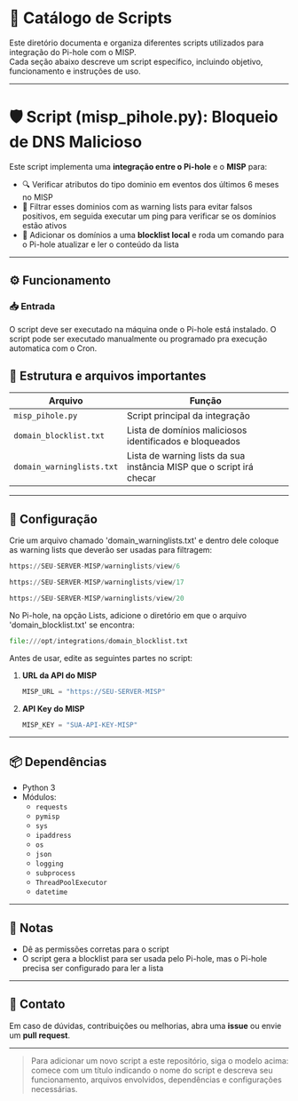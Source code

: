 
# 📘 Catálogo de Scripts

Este diretório documenta e organiza diferentes scripts utilizados para integração do Pi-hole com o MISP.  
Cada seção abaixo descreve um script específico, incluindo objetivo, funcionamento e instruções de uso.

---

# 🛡️ Script (misp_pihole.py): Bloqueio de DNS Malicioso

Este script implementa uma **integração entre o Pi-hole** e o **MISP** para:

- 🔍 Verificar atributos do tipo dominio em eventos dos últimos 6 meses no MISP 
- 🧠 Filtrar esses dominios com as warning lists para evitar falsos positivos, em seguida executar um ping para verificar se os domínios estão ativos
- 🚫 Adicionar os domínios a uma **blocklist local** e roda um comando para o Pi-hole atualizar e ler o conteúdo da lista

---

## ⚙️ Funcionamento

### 📥 Entrada
O script deve ser executado na máquina onde o Pi-hole está instalado. O script pode ser executado manualmente ou programado pra execução automatica com o Cron.


## 📂 Estrutura e arquivos importantes

| Arquivo                    | Função                                                                |
|----------------------------|-----------------------------------------------------------------------|
| `misp_pihole.py`           | Script principal da integração                                        |
| `domain_blocklist.txt`     | Lista de domínios maliciosos identificados e bloqueados               |
| `domain_warninglists.txt`  | Lista de warning lists da sua instância MISP que o script irá checar  |

---

## 🔐 Configuração

Crie um arquivo chamado 'domain_warninglists.txt' e dentro dele coloque as warning lists que deverão ser usadas para filtragem:

 ```python
https://SEU-SERVER-MISP/warninglists/view/6

https://SEU-SERVER-MISP/warninglists/view/17

https://SEU-SERVER-MISP/warninglists/view/20
 ```

No Pi-hole, na opção Lists, adicione o diretório em que o arquivo 'domain_blocklist.txt' se encontra:

```python
file:///opt/integrations/domain_blocklist.txt
 ```

Antes de usar, edite as seguintes partes no script:

1. **URL da API do MISP**
   ```python
   MISP_URL = "https://SEU-SERVER-MISP"
   ```

2. **API Key do MISP**
   ```python
   MISP_KEY = "SUA-API-KEY-MISP"
   ```
---

## 📦 Dependências

- Python 3
- Módulos:
  - `requests`
  - `pymisp`
  - `sys`
  - `ipaddress`
  - `os`
  - `json`
  - `logging`
  - `subprocess`
  - `ThreadPoolExecutor`
  - `datetime`

---

## 🚨 Notas

- Dê as permissões corretas para o script
- O script gera a blocklist para ser usada pelo Pi-hole, mas o Pi-hole precisa ser configurado para ler a lista

---

## 📧 Contato

Em caso de dúvidas, contribuições ou melhorias, abra uma **issue** ou envie um **pull request**.

---

> Para adicionar um novo script a este repositório, siga o modelo acima: comece com um título indicando o nome do script e descreva seu funcionamento, arquivos envolvidos, dependências e configurações necessárias.


